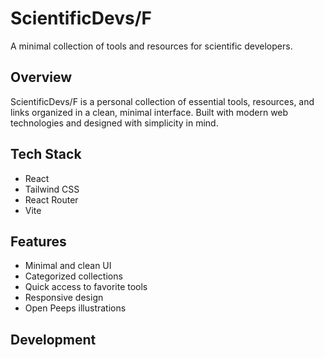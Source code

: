 # ScientificDevs/F

A minimal collection of tools and resources for scientific developers.

## Overview

ScientificDevs/F is a personal collection of essential tools, resources, and links organized in a clean, minimal interface. Built with modern web technologies and designed with simplicity in mind.

## Tech Stack

- React 
- Tailwind CSS
- React Router
- Vite

## Features

- Minimal and clean UI
- Categorized collections
- Quick access to favorite tools
- Responsive design
- Open Peeps illustrations

## Development
